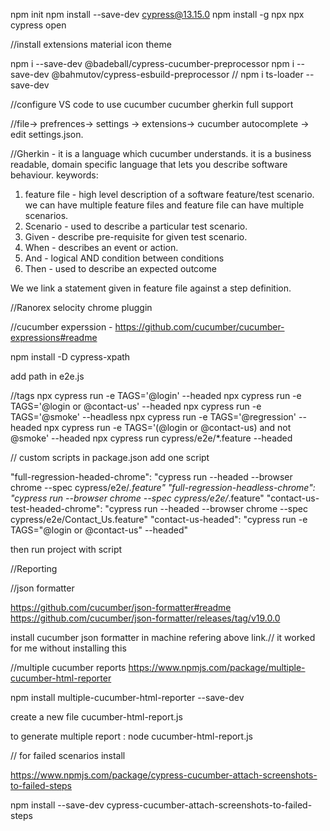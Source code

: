 npm init
npm install --save-dev cypress@13.15.0
npm install -g npx
npx cypress open

//install extensions
material icon theme

npm i --save-dev @badeball/cypress-cucumber-preprocessor
npm i --save-dev @bahmutov/cypress-esbuild-preprocessor
// npm i ts-loader --save-dev

//configure VS code to use cucumber
cucumber gherkin full support

//file-> prefrences-> settings -> extensions-> cucumber autocomplete -> edit settings.json.

//Gherkin - it is a language which cucumber understands. it is a business readable, domain specific language that lets you describe software behaviour.
keywords:
1. feature file - high level description of a software feature/test scenario. we can have multiple feature files and feature file can have multiple scenarios.
2. Scenario - used to describe a particular test scenario.
3. Given - describe pre-requisite for given test scenario.
4. When - describes an event or action. 
5. And  - logical AND condition between conditions
6. Then - used to describe an expected outcome

We we link a statement given in feature file against a step definition.

//Ranorex selocity chrome pluggin

//cucumber experssion - https://github.com/cucumber/cucumber-expressions#readme

npm install -D cypress-xpath

add path in e2e.js


//tags
npx cypress run -e TAGS='@login' --headed
npx cypress run -e TAGS='@login or @contact-us' --headed
npx cypress run -e TAGS='@smoke' --headless
npx cypress run -e TAGS='@regression' --headed
npx cypress run -e TAGS='(@login or @contact-us) and not @smoke' --headed
npx cypress run cypress/e2e/*.feature --headed

// custom scripts
in package.json add one script

"full-regression-headed-chrome": "cypress run --headed --browser chrome --spec cypress/e2e/*.feature"
"full-regression-headless-chrome": "cypress run --browser chrome --spec cypress/e2e/*.feature"
"contact-us-test-headed-chrome": "cypress run --headed --browser chrome --spec cypress/e2e/Contact_Us.feature"
"contact-us-headed": "cypress run -e TAGS=\"@login or @contact-us\" --headed"

then run project with script <script-name>

//Reporting


//json formatter 

https://github.com/cucumber/json-formatter#readme
https://github.com/cucumber/json-formatter/releases/tag/v19.0.0

install cucumber json formatter in machine refering above link.// it worked for me without installing this 

//multiple cucumber reports
https://www.npmjs.com/package/multiple-cucumber-html-reporter

npm install multiple-cucumber-html-reporter --save-dev

create a new file cucumber-html-report.js

to generate multiple report : node cucumber-html-report.js

// for failed scenarios install 

https://www.npmjs.com/package/cypress-cucumber-attach-screenshots-to-failed-steps

npm install --save-dev cypress-cucumber-attach-screenshots-to-failed-steps
